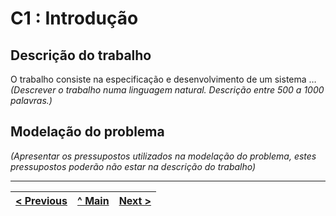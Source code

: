 # C1 : Introdução


## Descrição do trabalho
O trabalho consiste na especificação e desenvolvimento de um sistema …
_(Descrever o trabalho numa linguagem natural. Descrição entre 500 a 1000 palavras.)_

## Modelação do problema

_(Apresentar os pressupostos utilizados na modelação do problema, estes pressupostos poderão não estar na descrição do trabalho)_


---
[< Previous](rei00.md) | [^ Main](https://github.com/exemploTrabalho/reportSIBD/) | [Next >](rei02.md)
:--- | :---: | ---: 